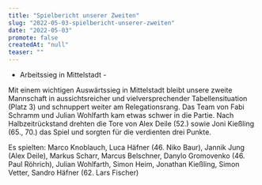 ```yaml
---
title: "Spielbericht unserer Zweiten"
slug: "2022-05-03-spielbericht-unserer-zweiten"
date: "2022-05-03"
promote: false
createdAt: "null"
teaser: ""
---
```

- Arbeitssieg in Mittelstadt -


Mit einem wichtigen Auswärtssieg in Mittelstadt bleibt unsere zweite Mannschaft in aussichtsreicher und vielversprechender Tabellensituation (Platz 3) und schnuppert weiter am Relegationsrang. Das Team von Fabi Schramm und Julian Wohlfarth kam etwas schwer in die Partie. Nach Halbzeitrückstand drehten die Tore von Alex Deile (52.) sowie Joni Kießling (65., 70.) das Spiel und sorgten für die verdienten drei Punkte.


Es spielten: Marco Knoblauch, Luca Häfner (46. Niko Baur), Jannik Jung (Alex Deile), Markus Scharr, Marcus Belschner, Danylo Gromovenko (46. Paul Röhrich), Julian Wohlfarth, Simon Heim, Jonathan Kießling, Simon Vetter, Sandro Häfner (62. Lars Fischer)



<p class="ox-2989754d1f-"> 
